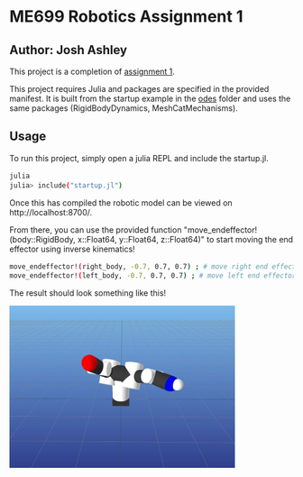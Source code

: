 # ME699 Robotics Assignment 1
## Author: Josh Ashley

This project is a completion of [assignment 1](https://github.com/hpoonawala/rmc-s21/tree/master/assignments/assignment1). 

This project requires Julia and packages are specified in the provided manifest. It is built from the startup example in the [odes](https://github.com/hpoonawala/rmc-s21/blob/master/julia/odes/startup.jl) folder and uses the same packages (RigidBodyDynamics, MeshCatMechanisms).

## Usage
To run this project, simply open a julia REPL and include the startup.jl.

```sh
julia
julia> include("startup.jl")
```

Once this has compiled the robotic model can be viewed on http://localhost:8700/. 

From there, you can use the provided function "move_endeffector!(body::RigidBody, x::Float64, y::Float64, z::Float64)" to start moving the end effector using inverse kinematics!

```sh
move_endeffector!(right_body, -0.7, 0.7, 0.7) ; # move right end effector (blue)
move_endeffector!(left_body, -0.7, 0.7, 0.7) ; # move left end effector (red)
```

The result should look something like this!

<img src="https://github.com/jashley2017/ME699Assign1/blob/master/move_endeffector_result.JPG" width = "400">
